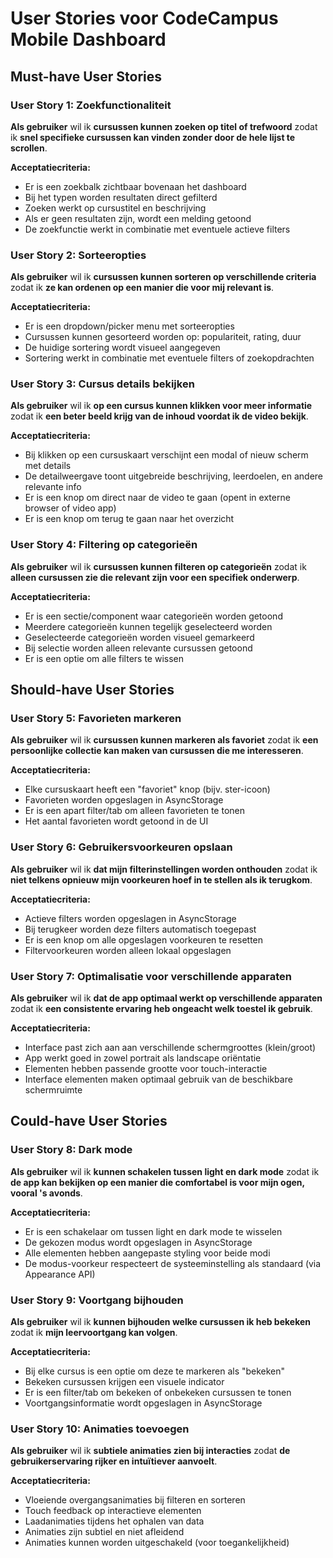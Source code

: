 # User Stories voor CodeCampus Mobile Dashboard

## Must-have User Stories

### User Story 1: Zoekfunctionaliteit
**Als gebruiker** wil ik **cursussen kunnen zoeken op titel of trefwoord** zodat ik **snel specifieke cursussen kan vinden zonder door de hele lijst te scrollen**.

**Acceptatiecriteria:**
- Er is een zoekbalk zichtbaar bovenaan het dashboard
- Bij het typen worden resultaten direct gefilterd
- Zoeken werkt op cursustitel en beschrijving
- Als er geen resultaten zijn, wordt een melding getoond
- De zoekfunctie werkt in combinatie met eventuele actieve filters


### User Story 2: Sorteeropties
**Als gebruiker** wil ik **cursussen kunnen sorteren op verschillende criteria** zodat ik **ze kan ordenen op een manier die voor mij relevant is**.

**Acceptatiecriteria:**
- Er is een dropdown/picker menu met sorteeropties
- Cursussen kunnen gesorteerd worden op: populariteit, rating, duur
- De huidige sortering wordt visueel aangegeven
- Sortering werkt in combinatie met eventuele filters of zoekopdrachten


### User Story 3: Cursus details bekijken
**Als gebruiker** wil ik **op een cursus kunnen klikken voor meer informatie** zodat ik **een beter beeld krijg van de inhoud voordat ik de video bekijk**.

**Acceptatiecriteria:**
- Bij klikken op een cursuskaart verschijnt een modal of nieuw scherm met details
- De detailweergave toont uitgebreide beschrijving, leerdoelen, en andere relevante info
- Er is een knop om direct naar de video te gaan (opent in externe browser of video app)
- Er is een knop om terug te gaan naar het overzicht

### User Story 4: Filtering op categorieën
**Als gebruiker** wil ik **cursussen kunnen filteren op categorieën** zodat ik **alleen cursussen zie die relevant zijn voor een specifiek onderwerp**.

**Acceptatiecriteria:**
- Er is een sectie/component waar categorieën worden getoond
- Meerdere categorieën kunnen tegelijk geselecteerd worden
- Geselecteerde categorieën worden visueel gemarkeerd
- Bij selectie worden alleen relevante cursussen getoond
- Er is een optie om alle filters te wissen


## Should-have User Stories

### User Story 5: Favorieten markeren
**Als gebruiker** wil ik **cursussen kunnen markeren als favoriet** zodat ik **een persoonlijke collectie kan maken van cursussen die me interesseren**.

**Acceptatiecriteria:**
- Elke cursuskaart heeft een "favoriet" knop (bijv. ster-icoon)
- Favorieten worden opgeslagen in AsyncStorage
- Er is een apart filter/tab om alleen favorieten te tonen
- Het aantal favorieten wordt getoond in de UI


### User Story 6: Gebruikersvoorkeuren opslaan
**Als gebruiker** wil ik **dat mijn filterinstellingen worden onthouden** zodat ik **niet telkens opnieuw mijn voorkeuren hoef in te stellen als ik terugkom**.

**Acceptatiecriteria:**
- Actieve filters worden opgeslagen in AsyncStorage
- Bij terugkeer worden deze filters automatisch toegepast
- Er is een knop om alle opgeslagen voorkeuren te resetten
- Filtervoorkeuren worden alleen lokaal opgeslagen


### User Story 7: Optimalisatie voor verschillende apparaten
**Als gebruiker** wil ik **dat de app optimaal werkt op verschillende apparaten** zodat ik **een consistente ervaring heb ongeacht welk toestel ik gebruik**.

**Acceptatiecriteria:**
- Interface past zich aan aan verschillende schermgroottes (klein/groot)
- App werkt goed in zowel portrait als landscape oriëntatie
- Elementen hebben passende grootte voor touch-interactie
- Interface elementen maken optimaal gebruik van de beschikbare schermruimte

## Could-have User Stories

### User Story 8: Dark mode
**Als gebruiker** wil ik **kunnen schakelen tussen light en dark mode** zodat ik **de app kan bekijken op een manier die comfortabel is voor mijn ogen, vooral 's avonds**.

**Acceptatiecriteria:**
- Er is een schakelaar om tussen light en dark mode te wisselen
- De gekozen modus wordt opgeslagen in AsyncStorage
- Alle elementen hebben aangepaste styling voor beide modi
- De modus-voorkeur respecteert de systeeminstelling als standaard (via Appearance API)


### User Story 9: Voortgang bijhouden
**Als gebruiker** wil ik **kunnen bijhouden welke cursussen ik heb bekeken** zodat ik **mijn leervoortgang kan volgen**.

**Acceptatiecriteria:**
- Bij elke cursus is een optie om deze te markeren als "bekeken"
- Bekeken cursussen krijgen een visuele indicator
- Er is een filter/tab om bekeken of onbekeken cursussen te tonen
- Voortgangsinformatie wordt opgeslagen in AsyncStorage

### User Story 10: Animaties toevoegen
**Als gebruiker** wil ik **subtiele animaties zien bij interacties** zodat **de gebruikerservaring rijker en intuïtiever aanvoelt**.

**Acceptatiecriteria:**
- Vloeiende overgangsanimaties bij filteren en sorteren
- Touch feedback op interactieve elementen
- Laadanimaties tijdens het ophalen van data
- Animaties zijn subtiel en niet afleidend
- Animaties kunnen worden uitgeschakeld (voor toegankelijkheid)
